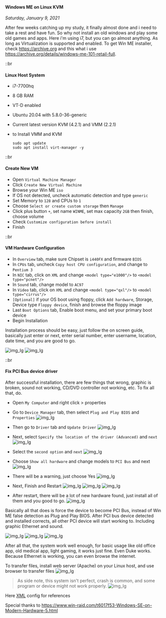 #### Windows ME on Linux KVM
_Saturday, January 9, 2021_

After few weeks catching up my study, it finally almost done and i need to take a rest and have fun. So why not install an 
old windows and play some old games and apps. Here i'm using i7, but you can go almost anything. As long as Virtualization 
is supported and enabled. To get Win ME installer, check <https://archive.org> and this what i use 
<https://archive.org/details/windows-me-101-retail-full>. 

::br

#### Linux Host System
* i7-7700hq
* 8 GB RAM
* VT-D enabled
* Ubuntu 20.04 with 5.8.0-36-generic
* Current latest version KVM (4.2.1) and VMM (2.2.1)
* to Install VMM and KVM

    ```
    sudo apt update
    sudo apt install virt-manager -y
    ```

::br

#### Create New VM
* Open `Virtual Machine Manager`
* Click `Create New Virtual Machine`
* Browse your Win ME `iso`
* If OS not detected, uncheck automatic detection and type `generic`
* Set Memory to `128` and CPUs to `1`
* Choose `Select or create custom storage` then `Manage`
* Click plus button `+`, set name `WINME`, set max capacity `2GB` then finish, choose volume
* Check `Customize configuration before install`
* Finish

::br

#### VM Hardware Configuration
* In `Overview` tab, make sure Chipset is `i440FX` and firmware `BIOS`
* In `CPUs` tab, uncheck `Copy host CPU configuration`, and change to `Pentium 3`
* In `NIC` tab, click on `XML` and change `<model type="e1000"/>` to `<model type="pcnet"/>`
* In `Sound` tab, change model to `AC97`
* In `Video` tab, click on `XML` and change `<model type="qxl"/>` to `<model type="cirrus"/>`
* `[Optional]` if your OS boot using floppy, click `Add hardware`, Storage, Device type `Floppy device`, finish and browse the floppy image
* Last `Boot Options` tab, Enable boot menu, and set your primary boot device
* Begin Installation

Installation process should be easy, just follow the on screen guide, basically just enter or next, enter serial number, 
enter username, location, date time, and you are good to go.

![img_lg](./posts/2021-01-09-windows-me-on-linux-kvm/0.jpg)
![img_lg](./posts/2021-01-09-windows-me-on-linux-kvm/1.jpg)

::br

#### Fix PCI Bus device driver
After successful installation, there are few things that wrong, graphic is broken, sound not working, CD/DVD controller not working, etc. 
To fix all that, do.

* Open `My Computer` and right click > properties
* Go to `Device Manager` tab, then select `Plug and Play BIOS` and `Properties`
![img_lg](./posts/2021-01-09-windows-me-on-linux-kvm/driver-fix/1.jpg)

* Then go to `Driver` tab and `Update Driver`
![img_lg](./posts/2021-01-09-windows-me-on-linux-kvm/driver-fix/2.jpg)

* Next, select `Specify the location of the driver (Advanced)` and `next`
![img_lg](./posts/2021-01-09-windows-me-on-linux-kvm/driver-fix/3.jpg)

* Select the `second option` and `next`
![img_lg](./posts/2021-01-09-windows-me-on-linux-kvm/driver-fix/4.jpg)

* Choose `Show all hardware` and change models to `PCI Bus` and next
![img_lg](./posts/2021-01-09-windows-me-on-linux-kvm/driver-fix/5.jpg)

* There will be a warning, just choose Yes
![img_lg](./posts/2021-01-09-windows-me-on-linux-kvm/driver-fix/6.jpg)

* Next, Finish and Restart
![img_lg](./posts/2021-01-09-windows-me-on-linux-kvm/driver-fix/7.jpg)
![img_lg](./posts/2021-01-09-windows-me-on-linux-kvm/driver-fix/8.jpg)
![img_lg](./posts/2021-01-09-windows-me-on-linux-kvm/driver-fix/9.jpg)

* After restart, there will be a lot of new hardware found, just install all of them and you good to go.
![img_lg](./posts/2021-01-09-windows-me-on-linux-kvm/driver-fix/10.jpg)

Basically all that does is force the device to become PCI Bus, instead of Win ME false detection as Plug and Play BIOS. 
After PCI bus device detected and installed corrects, all other PCI device will start working to. Including graphic Ethernet and sound.

![img_lg](./posts/2021-01-09-windows-me-on-linux-kvm/2.jpg)
![img_lg](./posts/2021-01-09-windows-me-on-linux-kvm/3.jpg)
![img_lg](./posts/2021-01-09-windows-me-on-linux-kvm/4.jpg)

After all that, the system work well enough, for basic usage like old office app, old medical app, light gaming, it works just fine.
Even Duke works. Because Ethernet is working, you can even browse the internet. 

To transfer files, install web server (Apache) on your Linux host, and use browser to transfer files
![img_lg](./posts/2021-01-09-windows-me-on-linux-kvm/5.jpg)

> As side note, this system isn't perfect, crash is common, and some program or device might not work properly.
![img_lg](./posts/2021-01-09-windows-me-on-linux-kvm/6.png)

Here [XML](./posts/2021-01-09-windows-me-on-linux-kvm/winme.xml) config for references

Special thanks to <https://www.win-raid.com/t6017f53-Windows-SE-on-Modern-Hardware-5.html> 
